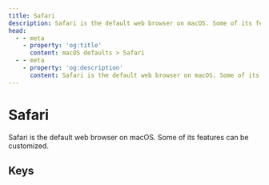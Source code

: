 ```yaml
---
title: Safari
description: Safari is the default web browser on macOS. Some of its features can be customized.
head:
  - - meta
    - property: 'og:title'
      content: macOS defaults > Safari
  - - meta
    - property: 'og:description'
      content: Safari is the default web browser on macOS. Some of its features can be customized.
---
```


<script setup>
import FolderTableOfContents from '../../components/FolderTableOfContents.vue'
</script>

# Safari

Safari is the default web browser on macOS.
Some of its features can be customized.

## Keys

<FolderTableOfContents />
